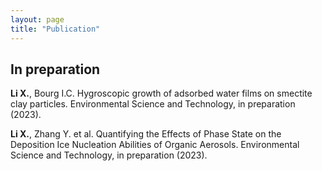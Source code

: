 ```yaml
---
layout: page
title: "Publication"
---
```


## In preparation ##
**Li X.**, Bourg I.C. Hygroscopic growth of adsorbed water films on smectite clay particles. Environmental Science and Technology, in preparation (2023).

**Li X.**, Zhang Y. et al. Quantifying the Effects of Phase State on the Deposition Ice Nucleation Abilities of Organic Aerosols. Environmental Science and Technology, in preparation (2023).


